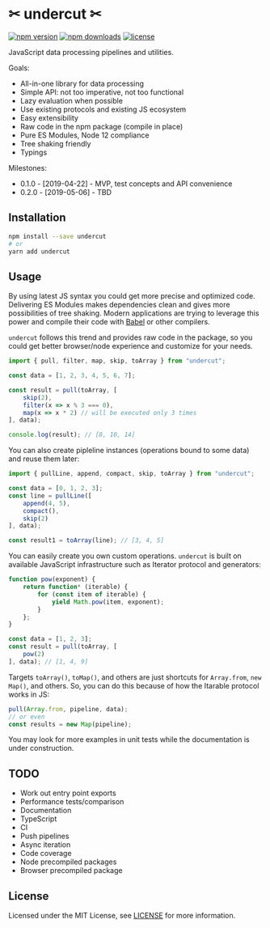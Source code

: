 # ✂ undercut ✂

[![npm version](https://img.shields.io/npm/v/undercut.svg?style=flat-square)](https://www.npmjs.com/package/undercut)
[![npm downloads](https://img.shields.io/npm/dm/undercut.svg?style=flat-square)](https://www.npmjs.com/package/undercut)
[![license](https://img.shields.io/npm/l/undercut.svg?style=flat-square)](https://github.com/the-spyke/undercut/blob/master/LICENSE)

JavaScript data processing pipelines and utilities.

Goals:

* All-in-one library for data processing
* Simple API: not too imperative, not too functional
* Lazy evaluation when possible
* Use existing protocols and existing JS ecosystem
* Easy extensibility
* Raw code in the npm package (compile in place)
* Pure ES Modules, Node 12 compliance
* Tree shaking friendly
* Typings

Milestones:

* 0.1.0 - [2019-04-22] - MVP, test concepts and API convenience
* 0.2.0 - [2019-05-06] - TBD

## Installation

```sh
npm install --save undercut
# or
yarn add undercut
```

## Usage

By using latest JS syntax you could get more precise and optimized code. Delivering ES Modules makes dependencies clean and gives more possibilities of tree shaking. Modern applications are trying to leverage this power and compile their code with [Babel](https://babeljs.io/) or other compilers.

`undercut` follows this trend and provides raw code in the package, so you could get better browser/node experience and customize for your needs.

```js
import { pull, filter, map, skip, toArray } from "undercut";

const data = [1, 2, 3, 4, 5, 6, 7];

const result = pull(toArray, [
    skip(2),
    filter(x => x % 3 === 0),
    map(x => x * 2) // will be executed only 3 times
], data);

console.log(result); // [8, 10, 14]
```

You can also create pipleline instances (operations bound to some data) and reuse them later:

```js
import { pullLine, append, compact, skip, toArray } from "undercut";

const data = [0, 1, 2, 3];
const line = pullLine([
    append(4, 5),
    compact(),
    skip(2)
], data);

const result1 = toArray(line); // [3, 4, 5]
```

You can easily create you own custom operations. `undercut` is built on available JavaScript infrastructure such as Iterator protocol and generators:

```js
function pow(exponent) {
    return function* (iterable) {
        for (const item of iterable) {
            yield Math.pow(item, exponent);
        }
    };
}

const data = [1, 2, 3];
const result = pull(toArray, [
    pow(2)
], data); // [1, 4, 9]
```

Targets `toArray()`, `toMap()`, and others are just shortcuts for `Array.from`, `new Map()`, and others. So, you can do this because of how the Itarable protocol works in JS:

```js
pull(Array.from, pipeline, data);
// or even
const results = new Map(pipeline);
```

You may look for more examples in unit tests while the documentation is under construction.

## TODO

* Work out entry point exports
* Performance tests/comparison
* Documentation
* TypeScript
* CI
* Push pipelines
* Async iteration
* Code coverage
* Node precompiled packages
* Browser precompiled package

## License

Licensed under the MIT License, see [LICENSE](LICENSE) for more information.
